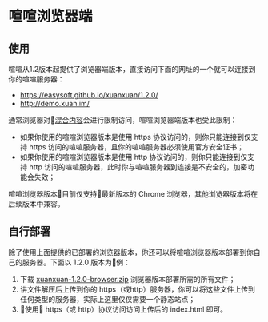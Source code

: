 # 喧喧浏览器端

## 使用

喧喧从1.2版本起提供了浏览器端版本，直接访问下面的网址的一个就可以连接到你的喧喧服务器：

* https://easysoft.github.io/xuanxuan/1.2.0/
* http://demo.xuan.im/

通常浏览器对<a href="https://developer.mozilla.org/zh-CN/docs/Security/MixedContent" target="_blank">混合内容</a>会进行限制访问，喧喧浏览器端版本也受此限制：

* 如果你使用的喧喧浏览器版本是使用 https 协议访问的，则你只能连接到仅支持 https 访问的喧喧服务器，且你的喧喧服务器必须使用官方安全证书；
* 如果你使用的喧喧浏览器版本是使用 http 协议访问的，则你只能连接到仅支持 http 访问的喧喧服务器，此时你与喧喧服务器到连接是不安全的，加密功能会失效；

喧喧浏览器版本目前仅支持最新版本的 Chrome 浏览器，其他浏览器版本将在后续版本中兼容。

## 自行部署

除了使用上面提供的已部署的浏览器版本，你还可以将喧喧浏览器版本部署到你自己的服务器。下面以 1.2.0 版本为例：

1. 下载 [xuanxuan-1.2.0-browser.zip](http://dl.cnezsoft.com/xuanxuan/1.2/xuanxuan-1.2.0-browser.zip) 浏览器版本部署所需的所有文件；
2. 讲文件解压后上传到你的 https（或http）服务器，你可以将这些文件上传到任何类型的服务器，实际上这里仅仅需要一个静态站点；
3. 使用 https（或 http）协议访问访问上传后的 index.html 即可。
